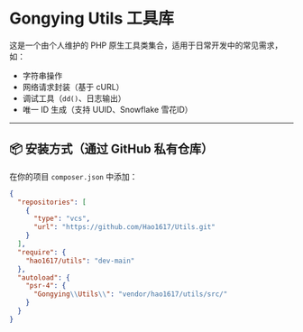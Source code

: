 # Gongying Utils 工具库

这是一个由个人维护的 PHP 原生工具类集合，适用于日常开发中的常见需求，如：

- 字符串操作
- 网络请求封装（基于 cURL）
- 调试工具（`dd()`、日志输出）
- 唯一 ID 生成（支持 UUID、Snowflake 雪花ID）

---

## 📦 安装方式（通过 GitHub 私有仓库）

在你的项目 `composer.json` 中添加：

```json
{
  "repositories": [
    {
      "type": "vcs",
      "url": "https://github.com/Hao1617/Utils.git"
    }
  ],
  "require": {
    "hao1617/utils": "dev-main"
  },
  "autoload": {
    "psr-4": {
      "Gongying\\Utils\\": "vendor/hao1617/utils/src/"
    }
  }
}

